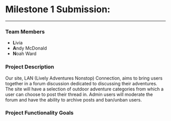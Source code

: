 # Milestone 1 Submission:
<hr/>

### Team Members
- **L**ivia
- **A**ndy McDonald
- **N**oah Ward

### Project Description
Our site, LAN (Lively Adventures Nonstop) Connection, aims to bring users together in a forum discussion dedicated to discussing their adventures.
The site will have a selection of outdoor adventure categories from which a user can choose to post their thread in. Admin users will moderate the forum and have the ability to archive posts and ban/unban users.

### Project Functionality Goals